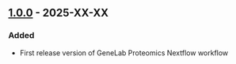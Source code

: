 ## [1.0.0](https://github.com/nasa/GeneLab_Data_Processing/tree/NF_Proteomics_1.0.0/Proteomics/Workflow_Documentation/NF_Proteomics) - 2025-XX-XX

### Added

- First release version of GeneLab Proteomics Nextflow workflow